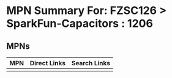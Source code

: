 



# MPN Summary For: FZSC126 > SparkFun-Capacitors : 1206

## MPNs
  

|MPN|Direct Links|Search Links|
| :--- | :--- | :--- |
||||

